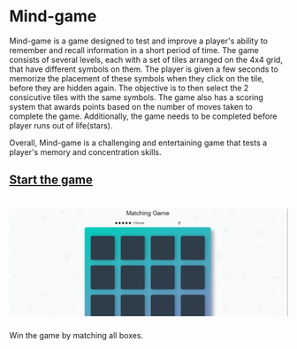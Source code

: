 # Mind-game

Mind-game is a game designed to test and improve a player's ability to remember and recall information in a short period of time. The game consists of several levels, each with a set of tiles arranged on the 4x4 grid, that have different symbols on them. The player is given a few seconds to memorize the placement of these symbols when they click on the tile, before they are hidden again. The objective is to then select the 2 consicutive tiles with the same symbols. The game also has a scoring system that awards points based on the number of moves taken to complete the game. Additionally, the game needs to be completed before player runs out of life(stars).

Overall, Mind-game is a challenging and entertaining game that tests a player's memory and concentration skills.


## [Start the game](https://jaypsofteng.github.io/Mind-Game/)
# [![Game-Start](/img/start.PNG)](https://github.com/jaypsofteng/Mind-Game.git)
  
Win the game by matching all boxes. 
